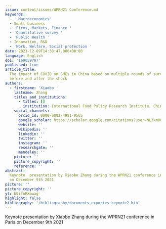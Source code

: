 ```yaml
---
issue: content/issues/WPRN21 Conference.md
keywords:
  - ' Macroeconomics'
  - Small business
  - 'Firms, Markets, Finance '
  - 'Quantitative survey '
  - 'Public Health '
  - Innovation, R&D
  - 'Work, Welfare, Social protection '
date: 2021-12-09T14:30:47.000+00:00
language: English
doi: '169059797'
published: true
article_title:
  The impact of COVID on SMEs in China based on multiple rounds of surveys
  before and after the shock
authors:
  - firstname: 'Xiaobo '
    lastname: Zhang
    titles_and_institutions:
      - titles: []
        institution: International Food Policy Research Institute, China
    social_channels:
      orcid_id: 0000-0002-4981-9565
      google_scholar: https://scholar.google.com/citations?user=NL3kmU0AAAAJ&hl=en
      website: ''
      wikipedia: ''
      linkedin: ''
      twitter: ''
      instagram: ''
      researchgate: ''
      mendeley: ''
    picture: ''
    picture_copyright: ''
    reference: ''
abstract:
  Keynote  presentation by Xiaobo Zhang during the WPRN21 conference in Paris
  on December 9th 2021
picture: ''
picture_copyright: ''
yt: b0ifnRXmwag
highlight: false
bibliography: '/bibliography/documents-exportes_keynote2.bib'
---
```


Keynote presentation by Xiaobo Zhang during the WPRN21 conference in Paris on December 9th 2021

<Youtube yt="b0ifnRXmwag" caption ="Xiaobo Zhang: The impact of COVID on SMEs in China based on multiple rounds"></Youtube>
